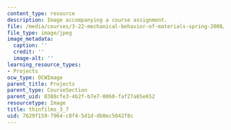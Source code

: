 ```yaml
---
content_type: resource
description: Image accompanying a course assignment.
file: /media/courses/3-22-mechanical-behavior-of-materials-spring-2008/7629f1597964c8f45d1ddb0ec5042f8c_thinfilms_3_7.jpg
file_type: image/jpeg
image_metadata:
  caption: ''
  credit: ''
  image-alt: ''
learning_resource_types:
- Projects
ocw_type: OCWImage
parent_title: Projects
parent_type: CourseSection
parent_uid: 8388cfe3-4b2f-b7e7-0060-faf27a65e652
resourcetype: Image
title: thinfilms_3_7
uid: 7629f159-7964-c8f4-5d1d-db0ec5042f8c
---
```

